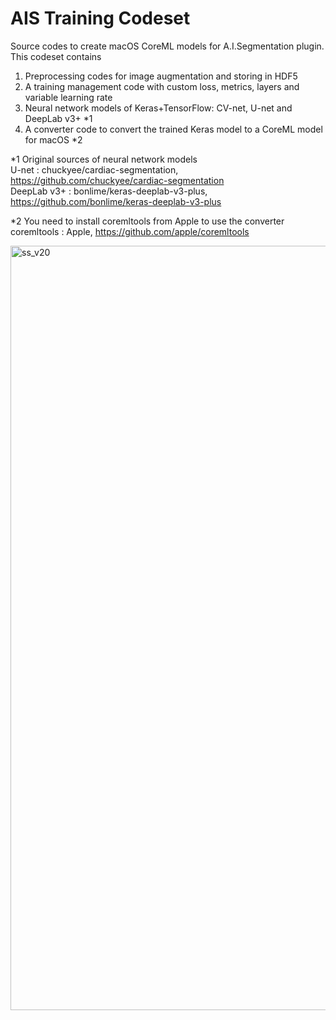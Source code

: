 # AIS Training Codeset
Source codes to create macOS CoreML models for A.I.Segmentation plugin.
This codeset contains
1. Preprocessing codes for image augmentation and storing in HDF5
1. A training management code with custom loss, metrics, layers and variable learning rate
1. Neural network models of Keras+TensorFlow: CV-net, U-net and DeepLab v3+ *1
1. A converter code to convert the trained Keras model to a CoreML model for macOS *2

*1 Original sources of neural network models<br>
U-net : chuckyee/cardiac-segmentation, https://github.com/chuckyee/cardiac-segmentation<br>
DeepLab v3+ : bonlime/keras-deeplab-v3-plus, https://github.com/bonlime/keras-deeplab-v3-plus<br>

*2 You need to install coremltools from Apple to use the converter<br>
coremltools : Apple, https://github.com/apple/coremltools

<img width="1223" alt="ss_v20" src="https://user-images.githubusercontent.com/52600509/71913629-3705e500-31bb-11ea-9226-3885f33f82c3.png">
